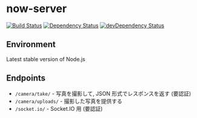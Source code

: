 # now-server

[![Build Status](https://travis-ci.org/camphor-/now-server.svg?branch=master)](https://travis-ci.org/camphor-/now-server)
[![Dependency Status](https://david-dm.org/camphor-/now-server.svg)](https://david-dm.org/camphor-/now-server)
[![devDependency Status](https://david-dm.org/camphor-/now-server/dev-status.svg)](https://david-dm.org/camphor-/now-server#info=devDependencies)

## Environment
Latest stable version of Node.js

## Endpoints
- `/camera/take/` - 写真を撮影して, JSON 形式でレスポンスを返す (要認証)
- `/camera/uploads/` - 撮影した写真を提供する
- `/socket.io/` - Socket.IO 用 (要認証)
